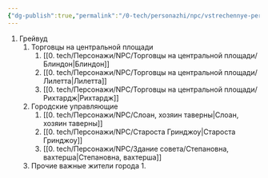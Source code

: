 ```yaml
---
{"dg-publish":true,"permalink":"/0-tech/personazhi/npc/vstrechennye-personazhi/"}
---
```


1. Грейвуд
	1. Торговцы на центральной площади
		1. [[0. tech/Персонажи/NPC/Торговцы на центральной площади/Блиндон\|Блиндон]]
		2. [[0. tech/Персонажи/NPC/Торговцы на центральной площади/Лилетта\|Лилетта]]
		3. [[0. tech/Персонажи/NPC/Торговцы на центральной площади/Рихтардж\|Рихтардж]]
	2. Городские управляющие
		1. [[0. tech/Персонажи/NPC/Слоан, хозяин таверны\|Слоан, хозяин таверны]]
		2. [[0. tech/Персонажи/NPC/Староста Гринджоу\|Староста Гринджоу]]
		3. [[0. tech/Персонажи/NPC/Здание совета/Степановна, вахтерша\|Степановна, вахтерша]]
	3. Прочие важные жители города
		1. 